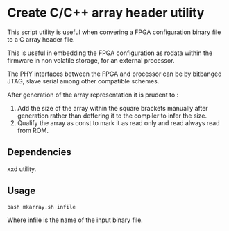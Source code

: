 # Create C/C++ array header utility

This script utility is useful when convering a FPGA configuration binary file to a C array header file.

This is useful in embedding the FPGA configuration as rodata within the firmware in non volatile storage, for an external processor.

The PHY interfaces between the FPGA and processor can be by bitbanged JTAG, slave serial among other compatible schemes.

After generation of the array representation it is prudent to :

1. Add the size of the array within the square brackets manually after generation rather than deffering it to the compiler to infer the size.
2. Qualify the array as const to mark it as read only and read always read from ROM.

## Dependencies

xxd utility.

## Usage

`bash mkarray.sh infile`

Where infile is the name of the input binary file.